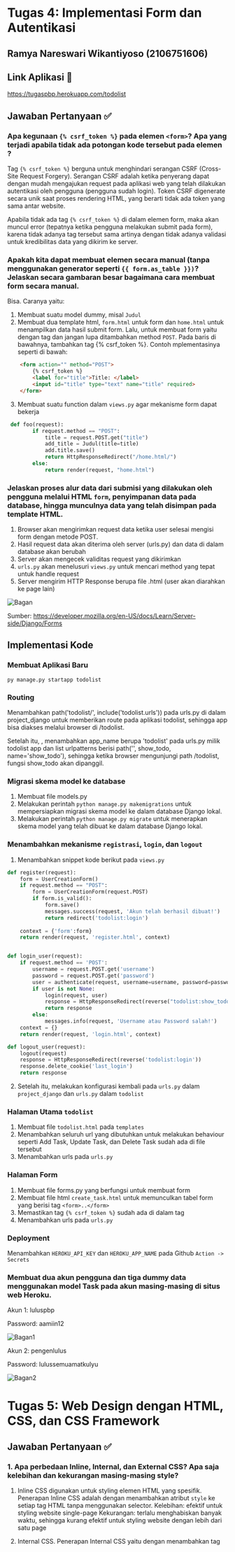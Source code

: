# Tugas 4: Implementasi Form dan Autentikasi

## Ramya Nareswari Wikantiyoso (2106751606)

## Link Aplikasi 🔗
https://tugaspbp.herokuapp.com/todolist

## Jawaban Pertanyaan ✅
### Apa kegunaan `{% csrf_token %}` pada elemen `<form>`? Apa yang terjadi apabila tidak ada potongan kode tersebut pada elemen <form>?
Tag `{% csrf_token %}` berguna untuk menghindari serangan CSRF (Cross-Site Request Forgery). Serangan CSRF adalah ketika penyerang dapat dengan mudah mengajukan request pada aplikasi web yang telah dilakukan autentikasi oleh pengguna (pengguna sudah login). Token CSRF digenerate secara unik saat proses rendering HTML, yang berarti tidak ada token yang sama antar website. 

Apabila tidak ada tag `{% csrf_token %}` di dalam elemen form, maka akan muncul error (tepatnya ketika pengguna melakukan submit pada form), karena tidak adanya tag tersebut sama artinya dengan tidak adanya validasi untuk kredibilitas data yang dikirim ke server.

### Apakah kita dapat membuat elemen secara manual (tanpa menggunakan generator seperti  `{{ form.as_table }})`? Jelaskan secara gambaran besar bagaimana cara membuat form secara manual.
Bisa. Caranya yaitu:
1. Membuat suatu model dummy, misal `Judul`
2. Membuat dua template html, `form.html` untuk form dan `home.html` untuk menampilkan data hasil submit form. Lalu, untuk membuat form yaitu dengan tag <form> dan jangan lupa ditambahkan method `POST`. Pada baris di bawahnya, tambahkan tag {% csrf_token %}. Contoh mplementasinya seperti di bawah:
```html
    <form action="" method="POST">
        {% csrf_token %}
        <label for="title">Title: </label>
        <input id="title" type="text" name="title" required>
    </form>
```
3. Membuat suatu function dalam `views.py` agar mekanisme form dapat bekerja
```python
 def foo(request):
        if request.method == "POST":
            title = request.POST.get("title")
            add_title = Judul(title=title)
            add.title.save()
            return HttpResponseRedirect("/home.html/")
        else:
            return render(request, "home.html")
```


### Jelaskan proses alur data dari submisi yang dilakukan oleh pengguna melalui HTML `form`, penyimpanan data pada database, hingga munculnya data yang telah disimpan pada template HTML.
1. Browser akan mengirimkan request data ketika user selesai mengisi form dengan metode POST. 
2. Hasil request data akan diterima oleh server (urls.py) dan data di dalam database akan berubah
3. Server akan mengecek validitas request yang dikirimkan
4. `urls.py` akan menelusuri `views.py` untuk mencari method yang tepat untuk handle request
5. Server mengirim HTTP Response berupa file .html (user akan diarahkan ke page lain)

![Bagan](https://github.com/ramyanareswari/TUGAS-2-PBP/blob/main/todolist/Form.png)

Sumber: https://developer.mozilla.org/en-US/docs/Learn/Server-side/Django/Forms

## Implementasi Kode
### Membuat Aplikasi Baru
`py manage.py startapp todolist`

### Routing
Menambahkan path('todolist/', include('todolist.urls')) pada urls.py di dalam project_django untuk memberikan route pada aplikasi todolist, sehingga app bisa diakses melalui browser di /todolist. 

Setelah itu, , menambahkan app_name berupa 'todolist' pada urls.py milik todolist app dan list urlpatterns berisi path('', show_todo, name='show_todo'), sehingga ketika browser mengunjungi path /todolist, fungsi show_todo akan dipanggil.

### Migrasi skema model ke database
1. Membuat file models.py
2. Melakukan perintah `python manage.py makemigrations` untuk mempersiapkan migrasi skema model ke dalam database Django lokal.
3. Melakukan perintah `python manage.py migrate` untuk menerapkan skema model yang telah dibuat ke dalam database Django lokal.

### Menambahkan mekanisme `registrasi`, `login`, dan `logout`
1. Menambahkan snippet kode berikut pada `views.py`
```python
def register(request):
    form = UserCreationForm()
    if request.method == "POST":
        form = UserCreationForm(request.POST)
        if form.is_valid():
            form.save()
            messages.success(request, 'Akun telah berhasil dibuat!')
            return redirect('todolist:login')
    
    context = {'form':form}
    return render(request, 'register.html', context)


def login_user(request):
    if request.method == 'POST':
        username = request.POST.get('username')
        password = request.POST.get('password')
        user = authenticate(request, username=username, password=password)
        if user is not None:
            login(request, user)
            response = HttpResponseRedirect(reverse("todolist:show_todolist")
            return response
        else:
            messages.info(request, 'Username atau Password salah!')
    context = {}
    return render(request, 'login.html', context)

def logout_user(request):
    logout(request)
    response = HttpResponseRedirect(reverse('todolist:login'))
    response.delete_cookie('last_login')
    return response
```
2. Setelah itu, melakukan konfigurasi kembali pada `urls.py` dalam `project_django` dan `urls.py` dalam `todolist`

### Halaman Utama `todolist`
1. Membuat file `todolist.html` pada `templates`
2. Menambahkan seluruh url yang dibutuhkan untuk melakukan behaviour seperti Add Task, Update Task, dan Delete Task sudah ada di file tersebut
3. Menambahkan urls pada `urls.py`

### Halaman Form
1. Membuat file forms.py yang berfungsi untuk membuat form
2. Membuat file html `create_task.html` untuk memunculkan tabel form yang berisi tag `<form>..</form>`
3. Memastikan tag `{% csrf_token %}` sudah ada di dalam tag <form>
4. Menambahkan urls pada `urls.py`

### Deployment
Menambahkan `HEROKU_API_KEY` dan `HEROKU_APP_NAME` pada Github `Action -> Secrets`

### Membuat dua akun pengguna dan tiga dummy data menggunakan model Task pada akun masing-masing di situs web Heroku.
Akun 1: luluspbp

Password: aamiin12

![Bagan1](https://github.com/ramyanareswari/TUGAS-2-PBP/blob/main/todolist/Akun1.png)

Akun 2: pengenlulus

Password: lulussemuamatkulyu

![Bagan2](https://github.com/ramyanareswari/TUGAS-2-PBP/blob/main/todolist/Akun2.png)

# Tugas 5: Web Design dengan HTML, CSS, dan CSS Framework

## Jawaban Pertanyaan ✅
### 1. Apa perbedaan Inline, Internal, dan External CSS? Apa saja kelebihan dan kekurangan masing-masing style?
1. Inline CSS digunakan untuk styling elemen HTML yang spesifik. Penerapan Inline CSS adalah dengan menambahkan atribut `style` ke setiap tag HTML  tanpa menggunakan selector.
Kelebihan: efektif untuk styling website single-page
Kekurangan: terlalu menghabiskan banyak waktu, sehingga kurang efektif untuk styling website dengan lebih dari satu page

2. Internal CSS. Penerapan Internal CSS yaitu dengan menambahkan tag <style> pada section `<head>`.
Kelebihan: efektif untuk styling website single-page
Kekurangan: karena code untuk style ditambahkan ke file HTML, maka waktu loading page website akan bertambah

3. External CSS adalah CSS file yang terpisah dari file HTML. File tersebut memiliki ekstensi `.css`. Penerapan External CSS yaitu menghubungkan file `.css` dengan file HTML, dengan cara menambahkan elemen `<link>` pada section `<head>`
Kelebihan:
a. Satu file `.css` dapat dihubungkan dengan beberapa file HTML
b. File HTML akan lebih rapi serta loading page website akan lebih cepat
Kekurangan:
a. Page website yang dibuat tidak akan ter-render dengan baik sebelum file CSS external diload

### 2. Jelaskan tag HTML5 yang kamu ketahui
1. `<p>` dan `</p>`. Tag tersebut merupakan tag untuk membuat paragraph
2. `<title>`. Tag tersebut berguna untuk menampilkan judul halaman website pada tab browser
3. `<a>`. Tag tersebut adalah tag anchor, yang berfungsi sebagai hyperlink untuk mengarahkan pengguna ke tempat lain seperti URL di luar website
4. `<h1>`, `<h2>`, `<h3>`, dst merupakan heading tags. Tag tersebut berfungsi untuk menampilkan heading dengan berbagai ukuran
5. `<br>` tag berfungsi untuk membuat line break
6. `<html>` tag berfungsi untuk membuat sebuah HTML document
7. `<div>` tag berfungsi untuk mengelompokkan elemen atau tag menjadi suatu grup berisi blok konten. Tag ini juga berfungsi mendefinisikan class dan ID pada CSS sehingga blok konten ini nantinya dapat distyling menggunakan external CSS
8.  `<form>` tag berfungsi untuk membuat sebuah form dari input pengguna
9. `<td>` tag is used to designate a cell (table data) within a table containing data

### 3. Jelaskan tipe-tipe CSS selector yang kamu ketahui
CSS Selector digunakan untuk memilih elemen HTML yang akan diberikan style, berdasarkan elemen tags, id, class, attribute, dll.

Contoh CSS selector:
1. Universal Selector berfungsi untuk memilih seluruh elemen pada scope tertentu. Contoh:
```css
*{
    padding: 0;
    margin: 0;
}
```
Snippet code tersebut berfungsi untuk mereset padding dan margin bawaan browser, sehingga seluruh elemen HTML menjadi tidak memiliki padding dan margin.

2. Class Selector berfungsi untuk memilih elemen berdasarkan nama class dari elemen tersebut. Sebuah elemen HTML bisa memiliki satu atau lebih class. Selector ini ditandai dengan tanda titik di depannya. Contoh:
```css
.text-white {
    color: white;
}
```
Lalu di dalam file HTML dibuat elemen yang memiliki class text-white, contohnya:
```html
<html>
    ...
    <div class="text-white">
        <p>My first name is Ramya.</p>
    </div>

    <h2>Contoh text</h2>
    ...
</html>
```
Hasilnya adalah elemen `<p>` di dalam class elemen `<div>` yang terdapat class text-white akan berubah menjadi warna putih, sedangkan `<h2>` tidak akan berubah warna

3. Id Selector berfungsi untuk memilih elemen HTML berdasarkan nama ID. Selector ini mirip dengan selector class, tetapi hanya bisa diterapkan pada  satu elemen saja. Selector ini ditandai dengan tanda '#' di depannya
Contoh:
```css
#name {
  background-color: yellow;
}
```
Lalu di dalam file HTMl dibuat elemen yang memiliki ID name, contohnya sebagai berikut:
```html
<html>
    ...
    <div>
        <p id="name">My first name is Ramya.</p>
    </div>
    ...
</html>
```
Maka, hasilnya adalah elemen `<p>` memiliki background kuning 

4. Type atau Tag Selector, berfungsi untuk memilih atau memberi penanda pada elemen berdasarkan nama tag. Contohnya adalah:
```css


```
Lalu di dalam file HTMl dibuat elemen
5. Pseudo Selector, berfungsi untuk mengatur state pada sebuah elemen. Misalnya adalah ketika suatu card dihover, akan muncul efek sedikit ter-zoom pada card tersebut. Contoh pseudo-class selector:




## Implementasi Kode
### 1. Kustomisasi templat untuk halaman `login`, `register`, `create_task`
1. Konfigurasi `base.html`
Sebelum bisa memanfaatkan Bootstrap, harus menghubungkan proyek yang dibuat dan framework Bootstrap dengan cara menambahkan CDN Bootstrap pada elemen `<head>` dan elemen `<body>` pada `base.html`. Pada aplikasi `todolist` ini juga menggunakan external CSS, sehingga harus menambahkan link file CSS pada elemen `<head>`. Selain itu, ditambahkan juga link font external agar font default Bootstrap dapat tertimpa. Implementasinya adalah sebagai berikut:
```html
<head>
  <meta charset="UTF-8">
  <meta name="viewport" content="width=device-width, initial-scale=1.0">
  <link rel="stylesheet" type="text/css" href="{% static 'css/style.css' %}">
  {% block meta %}
  {% endblock meta %}
  <link href="https://cdn.jsdelivr.net/npm/bootstrap@5.0.2/dist/css/bootstrap.min.css" rel="stylesheet" integrity="sha384-EVSTQN3/azprG1Anm3QDgpJLIm9Nao0Yz1ztcQTwFspd3yD65VohhpuuCOmLASjC" crossorigin="anonymous">
  <link href='https://fonts.googleapis.com/css?family=Rubik' rel='stylesheet'>
</head>
```

2. Membuat Navbar
 

3. Halaman login
Agar navbar dapat muncul pada halaman login, 

4. Halaman registrasi


### 2. Kustomisasi templat halaman `todolist` dengan card

### 3. Membuat page menjadi responsive
Webpage Todolist ini memanfaatkan framework Bootstrap agar tampilan menjadi responsive. 